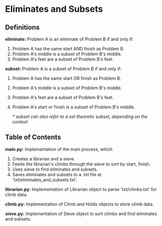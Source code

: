 # Eliminates and Subsets

## Definitions

**eliminate:** Problem A is an eliminate of Problem B if and only if:

1. Problem A has the same start AND finish as Problem B.
2. Problem A's middle is a subset of Problem B's middle.
3. Problem A's feet are a subset of Problem B's feet.

**subset:** Problem A is a subset of Problem B if and only if:

1. Problem A has the same start OR finish as Problem B.
2. Problem A's middle is a subset of Problem B's middle.
3. Problem A's feet are a subset of Problem B's feet.
4. Problem A's start or finish is a subset of Problem B's middle.

    *\* subset can also refer to a set theoretic subset, depending on the context*

## Table of Contents

**main.py:** Implementation of the main process, which

1. Creates a librarian and a sieve.  
2. Feeds the librarian's climbs through the sieve to sort by start, finish.  
3. Uses sieve to find eliminates and subsets.  
4. Saves eliminates and subsets to a .txt file at 'txt/eliminates_and_subsets.txt'.  

**librarian.py:** Implementation of Librarian object to parse 'txt/climbs.txt' for climb data.  

**climb.py:** Implementation of Climb and Holds objects to store climb data.

**sieve.py:** Implementation of Sieve object to sort climbs and find eliminates and subsets.
